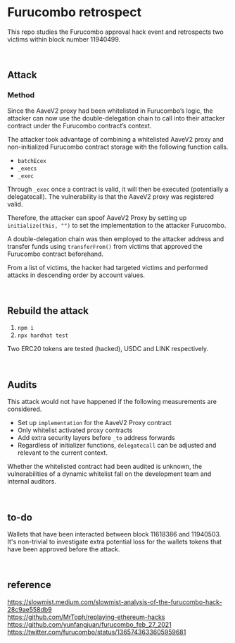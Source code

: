 # Furucombo retrospect

This repo studies the Furucombo approval hack event and retrospects two victims within block number 11940499.

<br>

## Attack

### Method

Since the AaveV2 proxy had been whitelisted in Furucombo’s logic, the attacker can now use the double-delegation chain to call into their attacker contract under the Furucombo contract’s context.

The attacker took advantage of combining a whitelisted AaveV2 proxy and non-initialized Furucombo contract storage with the following function calls.

- `batchEcex`
- `_execs`
- `_exec`

Through `_exec` once a contract is valid, it will then be executed (potentially a delegatecall). The vulnerability is that the AaveV2 proxy was registered valid.

Therefore, the attacker can spoof AaveV2 Proxy by setting up `initialize(this, "")` to set the implementation to the attacker Furucombo.

A double-delegation chain was then employed to the attacker address and transfer funds using `transferFrom()` from victims that approved the Furucombo contract beforehand.

From a list of victims, the hacker had targeted victims and performed attacks in descending order by account values.

<br>

## Rebuild the attack

1. `npm i`
2. `npx hardhat test`

Two ERC20 tokens are tested (hacked), USDC and LINK respectively.

<br>

## Audits

This attack would not have happened if the following measurements are considered.

- Set up `implementation` for the AaveV2 Proxy contract
- Only whitelist activated proxy contracts
- Add extra security layers before `_to` address forwards
- Regardless of initializer functions, `delegatecall` can be adjusted and relevant to the current context.

Whether the whitelisted contract had been audited is unknown, the vulnerabilities of a dynamic whitelist fall on the development team and internal auditors.

<br/>

## to-do

Wallets that have been interacted between block 11618386 and 11940503. It's non-trivial to investigate extra potential loss for the wallets tokens that have been approved before the attack.

<br/>

## reference

https://slowmist.medium.com/slowmist-analysis-of-the-furucombo-hack-28c9ae558db9  
https://github.com/MrToph/replaying-ethereum-hacks  
https://github.com/yunfangjuan/furucombo_feb_27_2021  
https://twitter.com/furucombo/status/1365743633605959681
